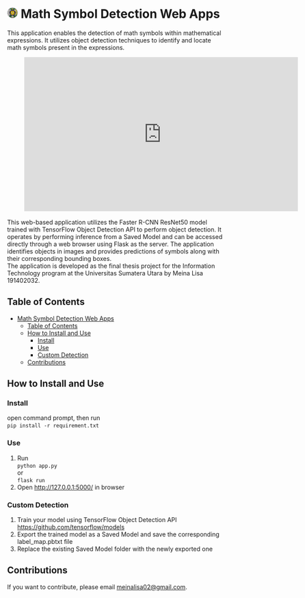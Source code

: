 # <img src="logo-usu.png" alt="Logo" width="25px"/> Math Symbol Detection Web Apps

This application enables the detection of math symbols within mathematical expressions. It utilizes object detection techniques to identify and locate math symbols present in the expressions.

<figure class="video_container">
  <iframe src="https://drive.google.com/file/d/1d-wkoeIVz26g9aiM9Yq2YH8JGK2MMEsD/preview" width="640" height="360" allow="autoplay" frameborder="0" allowfullscreen="true"></iframe>
</figure>

This web-based application utilizes the Faster R-CNN ResNet50 model trained with TensorFlow Object Detection API to perform object detection. It operates by performing inference from a Saved Model and can be accessed directly through a web browser using Flask as the server. The application identifies objects in images and provides predictions of symbols along with their corresponding bounding boxes. <br>
The application is developed as the final thesis project for the Information Technology program at the Universitas Sumatera Utara by Meina Lisa 191402032.


## Table of Contents
- [Math Symbol Detection Web Apps](#math-symbol-detection-web-apps)
  - [Table of Contents](#table-of-contents)
  - [How to Install and Use](#how-to-install-and-use)
    - [Install](#install)
    - [Use](#use)
    - [Custom Detection](#custom-detection)
  - [Contributions](#contributions)


## How to Install and Use

### Install
open command prompt, then run <br>
`pip install -r requirement.txt`

### Use
1. Run <br>
`python app.py`  
or <br>
`flask run`
2. Open http://127.0.0.1:5000/ in browser

### Custom Detection
1. Train your model using TensorFlow Object Detection API https://github.com/tensorflow/models
2. Export the trained model as a Saved Model and save the corresponding label_map.pbtxt file
3. Replace the existing Saved Model folder with the newly exported one


## Contributions
If you want to contribute, please email meinalisa02@gmail.com.
